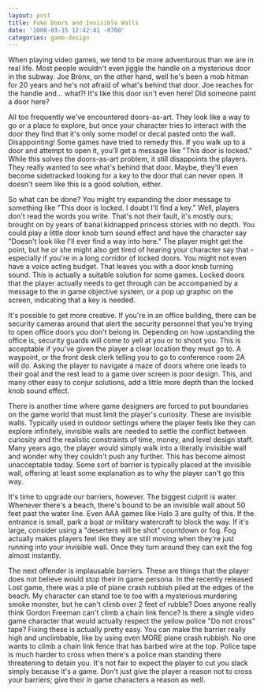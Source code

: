 ```yaml
---
layout: post
title: Fake Doors and Invisible Walls
date: '2008-03-15 12:42:41 -0700'
categories: game-design
---
```

When playing video games, we tend to be more adventurous than we are in real life. Most people wouldn't even jiggle the handle on a mysterious door in the subway. Joe Bronx, on the other hand, well he's been a mob hitman for 20 years and he's not afraid of what's behind that door. Joe reaches for the handle and... what?! It's like this door isn't even here! Did someone paint a door here?

All too frequently we've encountered doors-as-art. They look like a way to go or a place to explore, but once your character tries to interact with the door they find that it's only some model or decal pasted onto the wall. Disappointing! Some games have tried to remedy this. If you walk up to a door and attempt to open it, you'll get a message like "This door is locked." While this solves the doors-as-art problem, it still disappoints the players. They really wanted to see what's behind that door. Maybe, they'll even become sidetracked looking for a key to the door that can never open. It doesn't seem like this is a good solution, either.

So what can be done? You might try expanding the door message to something like "This door is locked. I doubt I'll find a key." Well, players don't read the words you write. That's not their fault, it's mostly ours; brought on by years of banal kidnapped princess stories with no depth. You could play a little door knob turn sound effect and have the character say "Doesn't look like I'll ever find a way into here." The player might get the point, but he or she might also get tired of hearing your character say that - especially if you're in a long corridor of locked doors. You might not even have a voice acting budget. That leaves you with a door knob turning sound. This is actually a suitable solution for some games. Locked doors that the player actually needs to get through can be accompanied by a message to the in game objective system, or a pop up graphic on the screen, indicating that a key is needed.

It's possible to get more creative. If you're in an office building, there can be security cameras around that alert the security personnel that you're trying to open office doors you don't belong in. Depending on how upstanding the office is, security guards will come to yell at you or to shoot you. This is acceptable if you've given the player a clear location they must go to. A waypoint, or the front desk clerk telling you to go to conference room 2A will do. Asking the player to navigate a maze of doors where one leads to their goal and the rest lead to a game over screen is poor design. This, and many other easy to conjur solutions, add a little more depth than the locked knob sound effect.

There is another time where game designers are forced to put boundaries on the game world that must limit the player's curiosity. These are invisible walls. Typically used in outdoor settings where the player feels like they can explore infinitely, invisible walls are needed to settle the conflict between curiosity and the realistic constraints of time, money, and level design staff. Many years ago, the player would simply walk into a literally invisible wall and wonder why they couldn't push any further. This has become almost unacceptable today. Some sort of barrier is typically placed at the invisible wall, offering at least some explanation as to why the player can't go this way.

It's time to upgrade our barriers, however. The biggest culprit is water. Whenever there's a beach, there's bound to be an invisible wall about 50 feet past the water line. Even AAA games like Halo 3 are guilty of this. If the entrance is small, park a boat or military watercraft to block the way. If it's large, consider using a "deserters will be shot" countdown or fog. Fog actually makes players feel like they are still moving when they're just running into your invisible wall. Once they turn around they can exit the fog almost instantly.

The next offender is implausable barriers. These are things that the player does not believe would stop their in game persona. In the recently released Lost game, there was a pile of plane crash rubbish piled at the edges of the beach. My character can stand toe to toe with a mysterious murdering smoke monster, but he can't climb over 2 feet of rubble? Does anyone really think Gordon Freeman can't climb a chain link fence? Is there a single video game character that would actually respect the yellow police "Do not cross" tape? Fixing these is actually pretty easy. You can make the barrier really high and unclimbable, like by using even MORE plane crash rubbish. No one wants to climb a chain link fence that has barbed wire at the top. Police tape is much harder to cross when there's a police man standing there threatening to detain you. It's not fair to expect the player to cut you slack simply because it's a game. Don't just give the player a reason not to cross your barriers; give their in game characters a reason as well.
